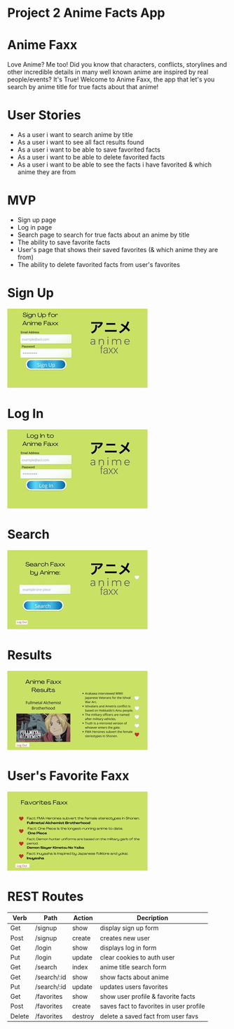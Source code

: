# Project 2 Anime Facts App

# Anime Faxx
Love Anime? Me too! Did you know that characters, conflicts, storylines and other incredible details in many well known anime are inspired by real people/events? It's True! Welcome to Anime Faxx, the app that let's you search by anime title for true facts about that anime!

# User Stories
- As a user i want to search anime by title
- As a user i want to see all fact results found 
- As a user i want to be able to save favorited facts
- As a user i want to be able to delete favorited facts
- As a user i want to be able to see the facts i have favorited & which anime they are from

# MVP
- Sign up page
- Log in page
- Search page to search for true facts about an anime by title
- The ability to save favorite facts
- User's page that shows their saved favorites (& which anime they are from)
- The ability to delete favorited facts from user's favorites

# Sign Up
![Sign Up](./imgs/animefaxxSignup.jpeg)

# Log In
![Log In](./imgs/animefaxxLogin.jpeg)

# Search
![Search Page](./imgs/animefaxxSearch.jpeg)

# Results
![Results Page](./imgs/animefaxxResults.jpeg)

# User's Favorite Faxx
![Favorite Faxx](./imgs/animefaxxFavs.jpeg)

# REST Routes

| Verb | Path | Action | Decription |
| ---- | ---- | ---- | ---- |
| Get | /signup | show | display sign up form |
| Post | /signup | create | creates new user |
| Get | /login | show | displays log in form |
| Put | /login | update | clear cookies to auth user |
| Get | /search  | index | anime title search form |
| Get | /search/:id | show | show facts about anime |
| Put | /search/:id | update | updates users favorites |
| Get | /favorites | show | show user profile & favorite facts |
| Post | /favorites | create | saves fact to favorites in user profile |
| Delete | /favorites | destroy | delete a saved fact from user favs |
